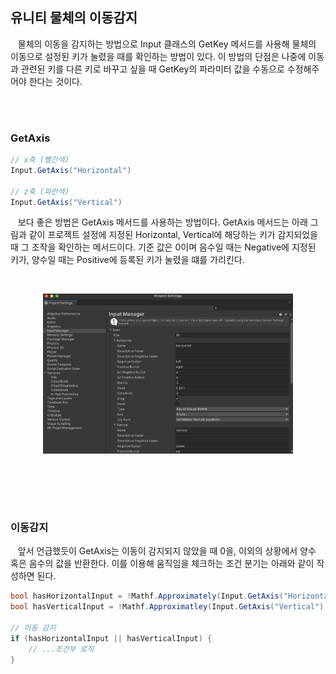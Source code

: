 ## **유니티 물체의 이동감지**

&nbsp;&nbsp; 물체의 이동을 감지하는 방법으로 Input 클래스의 GetKey 메서드를 사용해 물체의 이동으로 설정된 키가 눌렸을 때를 확인하는 방법이 있다. 이 방법의 단점은 나중에 이동과 관련된 키를 다른 키로 바꾸고 싶을 때 GetKey의 파라미터 값을 수동으로 수정해주어야 한다는 것이다.

<br><br>

### **GetAxis**

```c#
// x축 (빨간색)
Input.GetAxis("Horizontal")

// z축 (파란색)
Input.GetAxis("Vertical")

```

&nbsp;&nbsp; 보다 좋은 방법은 GetAxis 메서드를 사용하는 방법이다. GetAxis 메서드는 아래 그림과 같이 프로젝트 설정에 지정된 Horizontal, Vertical에 해당하는 키가 감지되었을 때 그 조작을 확인하는 메서드이다. 기준 값은 0이며 음수일 때는 Negative에 지정된 키가, 양수일 때는 Positive에 등록된 키가 눌렸을 떄를 가리킨다.

<br>

<p align="center">
    <img style="width: 400px" src="../images/projectSetting_inputManager.png" alt="projectSetting_inputManager">
</p></br>

<br><br>

### **이동감지**

&nbsp;&nbsp; 앞서 언급했듯이 GetAxis는 이동이 감지되지 않았을 때 0을, 이외의 상황에서 양수 혹은 음수의 값을 반환한다. 이를 이용해 움직임을 체크하는 조건 분기는 아래와 같이 작성하면 된다.

```c#
bool hasHorizontalInput = !Mathf.Approximately(Input.GetAxis("Horizontal"), 0f);
bool hasVerticalInput = !Mathf.Approximatley(Input.GetAxis("Vertical"), 0f);

// 이동 감지
if (hasHorizontalInput || hasVerticalInput) {
    // ...조건부 로직
}
```
